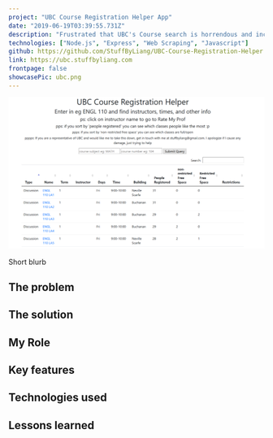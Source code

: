 ```yaml
---
project: "UBC Course Registration Helper App"
date: "2019-06-19T03:39:55.731Z"
description: "Frustrated that UBC's Course search is horrendous and inconvenient? Need to view all course data in one page rather than clicking? This app can help. Made by scraping UBC's website. Built because UBC's course search sucks.<br><br>Used over 5500 times by 400+ people and saved countless of hours. (This gave me back the 3 hours it took to code this)"
technologies: ["Node.js", "Express", "Web Scraping", "Javascript"]
github: https://github.com/StuffByLiang/UBC-Course-Registration-Helper
link: https://ubc.stuffbyliang.com
frontpage: false
showcasePic: ubc.png
---
```


![pic](./ubc.png)

Short blurb

## The problem
## The solution
## My Role
## Key features
## Technologies used
## Lessons learned
